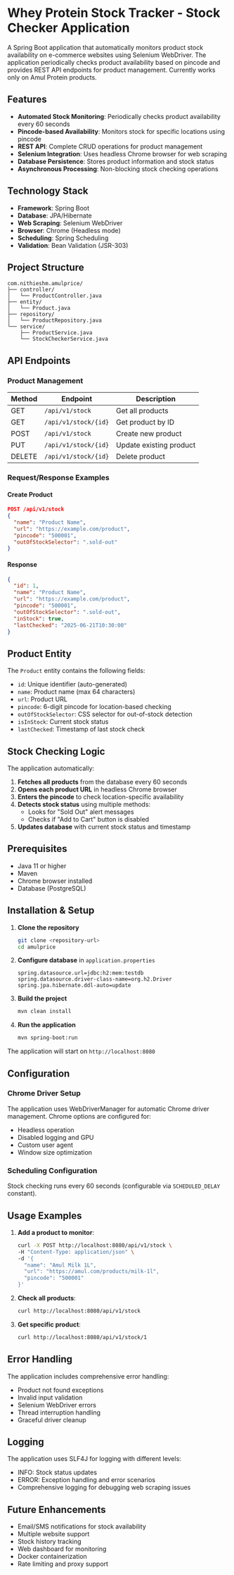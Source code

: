 # Whey Protein Stock Tracker - Stock Checker Application

A Spring Boot application that automatically monitors product stock availability on e-commerce websites using Selenium WebDriver. The application periodically checks product availability based on pincode and provides REST API endpoints for product management. Currently works only on Amul Protein products.

## Features

- **Automated Stock Monitoring**: Periodically checks product availability every 60 seconds
- **Pincode-based Availability**: Monitors stock for specific locations using pincode
- **REST API**: Complete CRUD operations for product management
- **Selenium Integration**: Uses headless Chrome browser for web scraping
- **Database Persistence**: Stores product information and stock status
- **Asynchronous Processing**: Non-blocking stock checking operations

## Technology Stack

- **Framework**: Spring Boot
- **Database**: JPA/Hibernate
- **Web Scraping**: Selenium WebDriver
- **Browser**: Chrome (Headless mode)
- **Scheduling**: Spring Scheduling
- **Validation**: Bean Validation (JSR-303)

## Project Structure

```
com.nithieshm.amulprice/
├── controller/
│   └── ProductController.java
├── entity/
│   └── Product.java
├── repository/
│   └── ProductRepository.java
└── service/
    ├── ProductService.java
    └── StockCheckerService.java
```

## API Endpoints

### Product Management

| Method | Endpoint | Description |
|--------|----------|-------------|
| GET | `/api/v1/stock` | Get all products |
| GET | `/api/v1/stock/{id}` | Get product by ID |
| POST | `/api/v1/stock` | Create new product |
| PUT | `/api/v1/stock/{id}` | Update existing product |
| DELETE | `/api/v1/stock/{id}` | Delete product |

### Request/Response Examples

#### Create Product
```json
POST /api/v1/stock
{
  "name": "Product Name",
  "url": "https://example.com/product",
  "pincode": "500001",
  "outOfStockSelector": ".sold-out"
}
```

#### Response
```json
{
  "id": 1,
  "name": "Product Name",
  "url": "https://example.com/product",
  "pincode": "500001",
  "outOfStockSelector": ".sold-out",
  "inStock": true,
  "lastChecked": "2025-06-21T10:30:00"
}
```

## Product Entity

The `Product` entity contains the following fields:

- `id`: Unique identifier (auto-generated)
- `name`: Product name (max 64 characters)
- `url`: Product URL
- `pincode`: 6-digit pincode for location-based checking
- `outOfStockSelector`: CSS selector for out-of-stock detection
- `isInStock`: Current stock status
- `lastChecked`: Timestamp of last stock check

## Stock Checking Logic

The application automatically:

1. **Fetches all products** from the database every 60 seconds
2. **Opens each product URL** in headless Chrome browser
3. **Enters the pincode** to check location-specific availability
4. **Detects stock status** using multiple methods:
    - Looks for "Sold Out" alert messages
    - Checks if "Add to Cart" button is disabled
5. **Updates database** with current stock status and timestamp

## Prerequisites

- Java 11 or higher
- Maven
- Chrome browser installed
- Database (PostgreSQL)

## Installation & Setup

1. **Clone the repository**
   ```bash
   git clone <repository-url>
   cd amulprice
   ```

2. **Configure database** in `application.properties`
   ```properties
   spring.datasource.url=jdbc:h2:mem:testdb
   spring.datasource.driver-class-name=org.h2.Driver
   spring.jpa.hibernate.ddl-auto=update
   ```

3. **Build the project**
   ```bash
   mvn clean install
   ```

4. **Run the application**
   ```bash
   mvn spring-boot:run
   ```

The application will start on `http://localhost:8080`

## Configuration

### Chrome Driver Setup
The application uses WebDriverManager for automatic Chrome driver management. Chrome options are configured for:
- Headless operation
- Disabled logging and GPU
- Custom user agent
- Window size optimization

### Scheduling Configuration
Stock checking runs every 60 seconds (configurable via `SCHEDULED_DELAY` constant).

## Usage Examples

1. **Add a product to monitor**:
   ```bash
   curl -X POST http://localhost:8080/api/v1/stock \
   -H "Content-Type: application/json" \
   -d '{
     "name": "Amul Milk 1L",
     "url": "https://amul.com/products/milk-1l",
     "pincode": "500001"
   }'
   ```

2. **Check all products**:
   ```bash
   curl http://localhost:8080/api/v1/stock
   ```

3. **Get specific product**:
   ```bash
   curl http://localhost:8080/api/v1/stock/1
   ```

## Error Handling

The application includes comprehensive error handling:
- Product not found exceptions
- Invalid input validation
- Selenium WebDriver errors
- Thread interruption handling
- Graceful driver cleanup

## Logging

The application uses SLF4J for logging with different levels:
- INFO: Stock status updates
- ERROR: Exception handling and error scenarios
- Comprehensive logging for debugging web scraping issues

## Future Enhancements

- Email/SMS notifications for stock availability
- Multiple website support
- Stock history tracking
- Web dashboard for monitoring
- Docker containerization
- Rate limiting and proxy support

